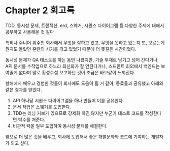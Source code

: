 # Chapter 2 회고록

TDD, 동시성 문제, 트랜잭션, erd, 스웨거, 시퀀스 다이어그램 등 다양한 주제에 대해서 공부하고 사용해본 것 같다

특히나 주니어 위주인 회사에서 무엇을 잘하고 있고, 무엇을 못하고 있는지 또, 모르는게 뭔지도 몰랐던 혼란의 시기를 겪고 있었기 때문에 더 뜻깊은 시간이었다.

동시성 문제가 QA 테스트를 하는 동안 나왔지만, 기술 부채로 남기고 넘어 간다거나,
API 문서를 수작업으로 하느라 최신화가 잘 안된다거나, 스프린트 회의에서 백엔드는 보여줄게 없다며 말로 횡성수설 보고하던 것이 조금은 바보같이 느껴진다.

항해에서 배우고 경험한 것들이 회사에도 도움이 될 거 같아, 동료들과 공유했고 아래와 같은 결과를 얻었다.

1. API 하나당 시퀀스 다이어그램을 하나 만들어 이를 공유한다.
2. 문서 작업은 스웨거를 도입한다.
3. TDD는 러닝 커브가 있으므로 강제화 하진 않지만 누군가 테스트 코드를 작성한다면 박수를 쳐준다.
4. 비관적 락을 일부 도입하여 동시성 문제를 해결한다.

앞으로 더 많은 것을 배우고, 회사에 도입해서 좋은 개발문화와 코드에 기여하는 개발자가 되고 싶다. 